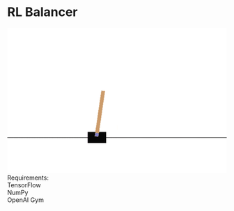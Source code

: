 # RL Balancer
<img src="balancer.gif"></img><br>
Requirements:<br>
TensorFlow<br>
NumPy<br>
OpenAI Gym<br>

